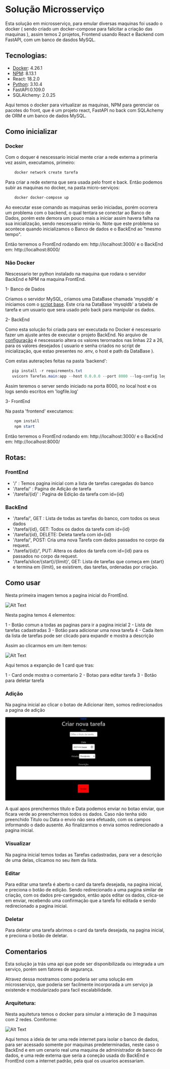 # Solução Microsserviço
Esta solução em microsserviço, para emular diversas maquinas foi usado o docker ( sendo criado um docker-compose para falicitar a criação das maquinas ), assim temos 2 projetos, Frontend usando React e Backend com FastAPI, com um banco de dasdos MySQL.

## Tecnologias:
 - [Docker](https://www.docker.com/products/docker-desktop/): 4.26.1 
 - [NPM](https://nodejs.org/en/download): 8.13.1
 - React: 18.2.0
 - [Python](https://www.python.org/downloads/): 3.10.4 
 - FastAPI:0.109.0 
 - SQLAlchemy: 2.0.25

Aqui temos o docker para virtualizar as maquinas, NPM para gerenciar os pacotes do front, que é um projeto react, FastAPI no back com SQLAchemy de ORM e um banco de dados MySQL.

## Como inicializar

### Docker
Com o doquer é nescessario inicial mente criar a rede externa a primeria vez assim, executamos, primeiro:

```powershell
    docker network create tarefa
```
Para criar a rede externa que sera usada pelo front e back.
Então podemos subir as maquinas no docker, na pasta micro-serviços:
```powershell
    docker docker-compose up
```
Ao executar esse comando as maquinas serão iniciadas, porém ocorrera um problema com o backend, o qual tentara se conectar ao Banco de Dados, porém este demora um pouco mais a iniciar assim havera falha na sua inicialização, sendo nescessario reinia-lo. Note que este problema so acontece quando inicializamos o Banco de dados e o BackEnd ao "mesmo tempo".

Então terremos o FrontEnd rodando em: http://localhost:3000/ e o BackEnd em:  http://localhost:8000/

### Não Docker
Nescessario ter python instalado na maquina que rodara o servidor BackEnd e NPM na maquina FrontEnd.

1- Banco de Dados

 Criamos o servidor MySQL, criamos uma DataBase chamada 'mysqldb' e iniciamos com o [script base](https://github.com/denielfer/Tarefa-Crud/tree/main/micro-servi%C3%A7os/init_db). Este cria na DataBase 'mysqldb' a tabela de tarefa e um usuario que sera usado pelo back para manipular os dados.

2- BackEnd

Como esta solução foi criada para ser executada no Docker é nescessario fazer um ajuste antes de executar o projeto BackEnd. No arquivo de [configuração](https://github.com/denielfer/Tarefa-Crud/blob/main/micro-servi%C3%A7os/backend/Tarefas/setting.py) é nescessario altera os valores terornados nas linhas 22 a 26, para os valores desejados ( usuario e senha criados no script de inicialização, que estao presentes no .env, o host e path da DataBase ).

Com estas auterações feitas na pasta 'backend':
```powershell
   pip install -r requirements.txt 
   uvicorn Tarefas.main:app --host 0.0.0.0 --port 8000 --log-config log.ini
```
Assim teremos o server sendo iniciado na porta 8000, no local host e os logs sendo escritos em 'logfile.log'

3- FrontEnd

Na pasta 'frontend' executamos:
```powershell
    npm install
    npm start
```

Então terremos o FrontEnd rodando em: http://localhost:3000/ e o BackEnd em:  http://localhost:8000/

## Rotas:
### FrontEnd
 - '/' : Temos pagina inicial com a lista de tarefas caregadas do banco
 - '/tarefa/' : Pagina de Adição de tarefa
 - '/tarefa/{id}' : Pagina de Edição da tarefa com id={id}

### BackEnd
 - '/tarefa/', GET : Lista de todas as tarefas do banco, com todos os seus dados
 - '/tarefa/{id}, GET: Todos os dados da tarefa com id={id}
 - '/tarefa/{id}, DELETE: Deleta tarefa com id={id}
 - '/tarefa/', POST: Cria uma nova Tarefa com dados passados no corpo da request.
 - '/tarefa/{id}/', PUT: Altera os dados da tarefa com id={id} para os passados no corpo da request.
 - '/tarefa/slice/{start}/{limit}', GET: Lista de tarefas que começa em {start} e termina em {limit}, se existirem, das tarefas, ordenadas por criação.
 
## Como usar
Nesta primeira imagem temos a pagina inicial do FrontEnd.

![Alt Text](img/home.png)

Nesta pagina temos 4 elementos:

1 - Botão comun a todas as paginas para ir a pagina inicial
2 - Lista de tarefas cadastradas
3 - Botão para adicionar uma nova tarefa
4 - Cada item da lista de tarefas pode ser clicado para expandir e mostra a descrição

Assim ao clicarmos em um item temos:

![Alt Text](img/home1.png)

Aqui temos a expanção de 1 card que tras:

1 - Card onde mostra o comentario
2 - Botao para editar tarefa
3 - Botão para deletar tarefa


### Adição

Na pagina inicial ao clicar o botao de Adicionar item, somos redirecionados a pagina de adição

![Alt Text](img/adição.png)

A qual apos prenchermos titulo e Data podemos enviar no botao enviar, que ficara verde ao preenchermos todos os dados. Caso não tenha sido preenchido Titulo ou Data o envio não sera efetuado, com os campos informando o dado ausente. Ao finalizarmos o envia somos redirecionado a pagina inicial.

### Visualizar

Na pagina inicial temos todas as Tarefas cadastradas, para ver a descrição de uma delas, clicamos no seu item da lista.

### Editar

Para editar uma tarefa é aberto o card da tarefa desejada, na pagina inicial, e preciona o botão de edição. Sendo redirecionado a uma pagina similar de criação, com os dados pre-caregados, então após editar os dados, clica-se em enviar, recebendo uma confirmação que a tarefa foi editada e sendo redirecionado a pagina inicial.

### Deletar

Para deletar uma tarefa abrimos o card da tarefa desejada, na pagina inicial, e preciona o botão de deletar.

## Comentarios

Esta solução ja trás uma api que pode ser disponibilizada ou integrada a um serviço, porém sem fatores de segurança.

Atravez dessa mostramos como poderia ser uma solução em microsserviço, que poderia ser facilmente incorporada a um serviço ja existende e modularizado para facil escalabilidade.

### Arquitetura:
Nesta aquitetura temos o docker para simular a interação de 3 maquinas com 2 redes. Comforme:

![Alt Text](img/arquitetura.png)

Aqui temos a ideia de ter uma rede internet para isolar o banco de dados, para ser acessado somente por maquinas predeterminadas, neste caso o BackEnd e em um cenario real uma maquina de administrador de banco de dados, e uma rede externa que seria a coneção usada do BackEnd e FrontEnd com a internet padrão, pela qual os usuarios acessariam.